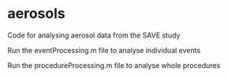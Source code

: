 # aerosols
Code for analysing aerosol data from the SAVE study

Run the eventProcessing.m file to analyse individual events

Run the procedureProcessing.m file to analyse whole procedures
